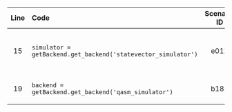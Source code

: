 | Line | Code | Scenario ID | Scenario | Artifact | Refactoring |
| :--: | :--- | :---------: | :------- | :------- | :---------- |
| 15 | `simulator = getBackend.get_backend('statevector_simulator')` | e012 | Migrate statevector simulator to Statevector class | statevector simulator | `from qiskit.quantum_info import Statevector; statevector = Statevector(qc)` |
| 19 | `backend = getBackend.get_backend('qasm_simulator')` | b185 | Replace qasm simulator with BasicSimulator | qasm simulator | `from qiskit.providers.basic_provider import BasicSimulator; backend = BasicSimulator()` |